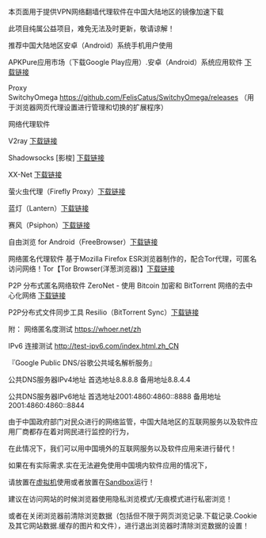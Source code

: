 本页面用于提供VPN网络翻墙代理软件在中国大陆地区的镜像加速下载

此项目纯属公益项目，难免无法及时更新，敬请谅解！


推荐中国大陆地区安卓（Android）系统手机用户使用

APKPure应用市场（下载Google Play应用）.安卓（Android）系统应用软件  [下载链接](https://github.com/Download-Mirrors/Backups/blob/master/APKPure.md) 


Proxy SwitchyOmega https://github.com/FelisCatus/SwitchyOmega/releases
（用于浏览器网页代理设置进行管理和切换的扩展程序）

网络代理软件

V2ray [下载链接](https://github.com/Download-Mirrors/Backups/blob/master/V2ray.md)

Shadowsocks [影梭]  [下载链接](https://github.com/Download-Mirrors/Backups/blob/master/Shadowsocks.md)

XX-Net [下载链接](https://github.com/Download-Mirrors/Backups/blob/master/XX-Net.md)

萤火虫代理（Firefly Proxy）[下载链接](https://github.com/Download-Mirrors/Backups/blob/master/Firefly%20Proxy.md)

蓝灯（Lantern）[下载链接](https://github.com/Download-Mirrors/Backups/blob/master/Lantern.md)

赛风（Psiphon）[下载链接](https://github.com/Download-Mirrors/Backups/blob/master/Psiphon.md)

自由浏览 for Android（FreeBrowser）[下载链接](https://github.com/Download-Mirrors/Backups/blob/master/FreeBrowser.md)


网络匿名代理软件 基于Mozilla Firefox ESR浏览器制作的，配合Tor代理，可匿名访问网络！Tor【Tor Browser(洋葱浏览器)】[下载链接](https://github.com/Download-Mirrors/Backups/blob/master/Tor%20Browser.md)

P2P 分布式匿名网络软件 ZeroNet - 使用 Bitcoin 加密和 BitTorrent 网络的去中心化网络 [下载链接](https://github.com/Download-Mirrors/Backups/blob/master/ZeroNet.md)

P2P分布式文件同步工具 Resilio（BitTorrent Sync）[下载链接](https://github.com/Download-Mirrors/Backups/blob/master/BitTorrent%20Sync.md)




附：
网络匿名度测试 https://whoer.net/zh

IPv6 连接测试 http://test-ipv6.com/index.html.zh_CN

『Google Public DNS/谷歌公共域名解析服务』

公共DNS服务器IPv4地址
首选地址8.8.8.8
备用地址8.8.4.4

公共DNS服务器IPv6地址
首选地址2001:4860:4860::8888
备用地址2001:4860:4860::8844


由于中国政府部门对民众进行的网络监管，中国大陆地区的互联网服务以及软件应用厂商都存在着对网民进行监控的行为，

在此情况下，我们可以用中国境外的互联网服务以及软件应用来进行替代！

如果在有实际需求.实在无法避免使用中国境内软件应用的情况下，

请放置在[虚拟机](https://www.virtualbox.org/)使用或者放置在[Sandbox](https://www.sandboxie.com/)运行！

建议在访问网站的时候浏览器使用隐私浏览模式/无痕模式进行私密浏览！

或者在关闭浏览器前清除浏览数据（包括但不限于网页浏览记录.下载记录.Cookie及其它网站数据.缓存的图片和文件），进行退出浏览器时清除浏览数据的设置！
